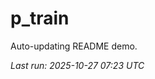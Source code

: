 # p_train

Auto-updating README demo.

<!--START_SECTION:status-->
_Last run: 2025-10-27 07:23 UTC_
<!--END_SECTION:status-->











































































































































































































































































































































































































































































































































































































































































































































































































































































































































































































































































































































































































































































































































































































































































































